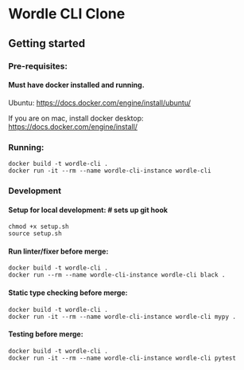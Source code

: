# Wordle CLI Clone

## Getting started

### Pre-requisites:

#### Must have docker installed and running.

Ubuntu: https://docs.docker.com/engine/install/ubuntu/

If you are on mac, install docker desktop: https://docs.docker.com/engine/install/

### Running:

```
docker build -t wordle-cli .
docker run -it --rm --name wordle-cli-instance wordle-cli
```

### Development

#### Setup for local development:  # sets up git hook

```
chmod +x setup.sh
source setup.sh
```

#### Run linter/fixer before merge:

```
docker build -t wordle-cli .
docker run --rm --name wordle-cli-instance wordle-cli black .
```

#### Static type checking before merge:

```
docker build -t wordle-cli .
docker run -it --rm --name wordle-cli-instance wordle-cli mypy .
```

#### Testing before merge:

```
docker build -t wordle-cli .
docker run -it --rm --name wordle-cli-instance wordle-cli pytest
```
